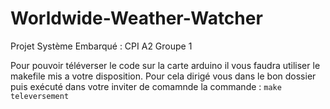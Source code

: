 # Worldwide-Weather-Watcher

Projet Système Embarqué : CPI A2 Groupe 1

Pour pouvoir téléverser le code sur la carte arduino il vous faudra utiliser le makefile mis a votre disposition.
Pour cela dirigé vous dans le bon dossier puis exécuté dans votre inviter de comamnde la commande : `make televersement`
